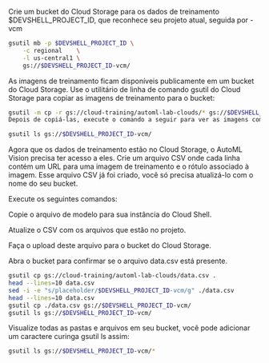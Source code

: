 Crie um bucket do Cloud Storage para os dados de treinamento
$DEVSHELL_PROJECT_ID, que reconhece seu projeto atual, seguida por -vcm
```sh
gsutil mb -p $DEVSHELL_PROJECT_ID \
    -c regional    \
    -l us-central1 \
    gs://$DEVSHELL_PROJECT_ID-vcm/
```


As imagens de treinamento ficam disponíveis publicamente em um bucket do Cloud Storage. Use o utilitário de linha de comando gsutil do Cloud Storage para copiar as imagens de treinamento para o bucket:

```sh
gsutil -m cp -r gs://cloud-training/automl-lab-clouds/* gs://$DEVSHELL_PROJECT_ID-vcm/
Depois de copiá-las, execute o comando a seguir para ver as imagens com os três tipos de nuvem:
```

```sh
gsutil ls gs://$DEVSHELL_PROJECT_ID-vcm/
```



Agora que os dados de treinamento estão no Cloud Storage, o AutoML Vision precisa ter acesso a eles. Crie um arquivo CSV onde cada linha contém um URL para uma imagem de treinamento e o rótulo associado à imagem. Esse arquivo CSV já foi criado, você só precisa atualizá-lo com o nome do seu bucket.

Execute os seguintes comandos:

Copie o arquivo de modelo para sua instância do Cloud Shell.

Atualize o CSV com os arquivos que estão no projeto.

Faça o upload deste arquivo para o bucket do Cloud Storage.

Abra o bucket para confirmar se o arquivo data.csv está presente.

```sh
gsutil cp gs://cloud-training/automl-lab-clouds/data.csv .
head --lines=10 data.csv
sed -i -e "s/placeholder/$DEVSHELL_PROJECT_ID-vcm/g" ./data.csv
head --lines=10 data.csv
gsutil cp ./data.csv gs://$DEVSHELL_PROJECT_ID-vcm/
gsutil ls gs://$DEVSHELL_PROJECT_ID-vcm/
```

Visualize todas as pastas e arquivos em seu bucket, você pode adicionar um caractere curinga gsutil ls assim:

```sh
gsutil ls gs://$DEVSHELL_PROJECT_ID-vcm/*
```
